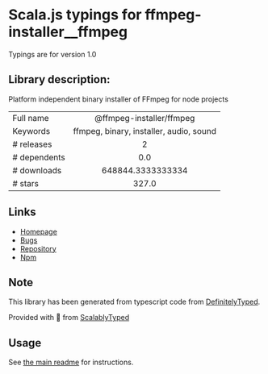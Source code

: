 
# Scala.js typings for ffmpeg-installer__ffmpeg

Typings are for version 1.0

## Library description:
Platform independent binary installer of FFmpeg for node projects

|                    |                 |
| ------------------ | :-------------: |
| Full name          | @ffmpeg-installer/ffmpeg |
| Keywords           | ffmpeg, binary, installer, audio, sound |
| # releases         | 2 |
| # dependents       | 0.0 |
| # downloads        | 648844.3333333334 |
| # stars            | 327.0 |

## Links
- [Homepage](https://github.com/kribblo/node-ffmpeg-installer#readme)
- [Bugs](https://github.com/kribblo/node-ffmpeg-installer/issues)
- [Repository](https://github.com/kribblo/node-ffmpeg-installer)
- [Npm](https://www.npmjs.com/package/%40ffmpeg-installer%2Fffmpeg)
    


## Note
This library has been generated from typescript code from [DefinitelyTyped](https://definitelytyped.org).

Provided with :purple_heart: from [ScalablyTyped](https://github.com/oyvindberg/ScalablyTyped)

## Usage
See [the main readme](../../readme.md) for instructions.


